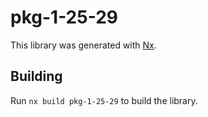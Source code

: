 # pkg-1-25-29

This library was generated with [Nx](https://nx.dev).

## Building

Run `nx build pkg-1-25-29` to build the library.
